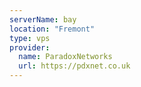 ```yaml
---
serverName: bay
location: "Fremont"
type: vps
provider:
  name: ParadoxNetworks
  url: https://pdxnet.co.uk
---
```

